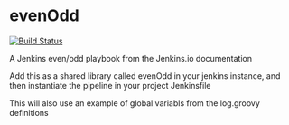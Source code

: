 # evenOdd
[![Build Status](http://jenkins.kumulus.co:8080/buildStatus/icon?job=libraries)](http://jenkins.kumulus.co:8080/job/libraries/) 

A Jenkins even/odd playbook from the Jenkins.io documentation

Add this as a shared library called evenOdd in your jenkins
instance, and then instantiate the pipeline in your project Jenkinsfile

This will also use an example of global variabls from the log.groovy
definitions
